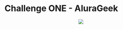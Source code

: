 # Challenge ONE - AluraGeek

<div align="center">
  <a href="https://LuanCarlos22.github.io/challenge-oracle-one-alurageek/">
    <img src="https://user-images.githubusercontent.com/49620375/227816584-914e2df4-ae6e-4256-aa00-3b3c051810d8.png" />
  </a>
</div>
